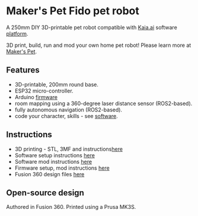 # Maker's Pet Fido pet robot

A 250mm DIY 3D-printable pet robot compatible with [Kaia.ai](https://kaia.ai) software [platform](https://github.com/kaiaai/).

3D print, build, run and mod your own home pet robot! Please learn more at [Maker's Pet](https://makerspet.com).

## Features
- 3D-printable, 200mm round base.
- ESP32 micro-controller.
- Arduino [firmware](https://github.com/makerspet/makerspet_fido/firmware)
- room mapping using a 360-degree laser distance sensor (ROS2-based).
- fully autonomous navigation (ROS2-based).
- code your character, skills - see [software](https://kaia.ai).

## Instructions
- 3D printing - STL, 3MF and instructions[here](https://github.com/makerspet/makerspet_fido/hardware/)
- Software setup instructions [here](https://github.com/makerspet/makerspet_fido/config)
- Software mod instructions [here](https://github.com/makerspet/makerspet_fido/urdf)
- Firmware setup, mod instructions [here](https://github.com/makerspet/makerspet_fido/firmware/)
- Fusion 360 design files [here](https://github.com/makerspet/makerspet_fido/hardware/fusion360)

## Open-source design
Authored in Fusion 360. Printed using a Prusa MK3S.
